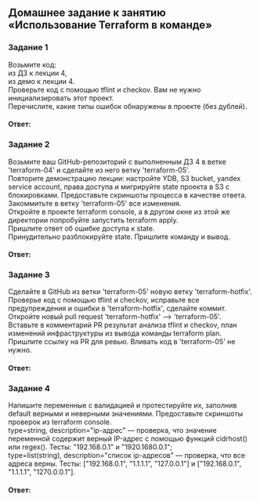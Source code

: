 ## Домашнее задание к занятию «Использование Terraform в команде»  

### Задание 1  
Возьмите код:  
из ДЗ к лекции 4,  
из демо к лекции 4.  
Проверьте код с помощью tflint и checkov. Вам не нужно инициализировать этот проект.  
Перечислите, какие типы ошибок обнаружены в проекте (без дублей).  

#### Ответ:  

### Задание 2  
Возьмите ваш GitHub-репозиторий с выполненным ДЗ 4 в ветке 'terraform-04' и сделайте из него ветку 'terraform-05'.  
Повторите демонстрацию лекции: настройте YDB, S3 bucket, yandex service account, права доступа и мигрируйте state проекта в S3 с блокировками. Предоставьте скриншоты процесса в качестве ответа.  
Закоммитьте в ветку 'terraform-05' все изменения.  
Откройте в проекте terraform console, а в другом окне из этой же директории попробуйте запустить terraform apply.  
Пришлите ответ об ошибке доступа к state.  
Принудительно разблокируйте state. Пришлите команду и вывод.  

#### Ответ:  

### Задание 3  
Сделайте в GitHub из ветки 'terraform-05' новую ветку 'terraform-hotfix'.  
Проверье код с помощью tflint и checkov, исправьте все предупреждения и ошибки в 'terraform-hotfix', сделайте коммит.  
Откройте новый pull request 'terraform-hotfix' --> 'terraform-05'.  
Вставьте в комментарий PR результат анализа tflint и checkov, план изменений инфраструктуры из вывода команды terraform plan.  
Пришлите ссылку на PR для ревью. Вливать код в 'terraform-05' не нужно.  
#### Ответ:  

### Задание 4  
Напишите переменные с валидацией и протестируйте их, заполнив default верными и неверными значениями. Предоставьте скриншоты проверок из terraform console.  
type=string, description="ip-адрес" — проверка, что значение переменной содержит верный IP-адрес с помощью функций cidrhost() или regex(). Тесты: "192.168.0.1" и "1920.1680.0.1";  
type=list(string), description="список ip-адресов" — проверка, что все адреса верны. Тесты: ["192.168.0.1", "1.1.1.1", "127.0.0.1"] и ["192.168.0.1", "1.1.1.1", "1270.0.0.1"].  

#### Ответ:  

